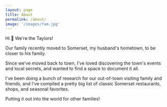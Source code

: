 ```yaml
---
layout: page
title: About
permalink: /about/
image: '/images/fam.jpg'
---
```

Hi 👋 We're the Taylors!

Our family recently moved to Somerset, my husband's hometown, to be closer to his family. 

Since we've moved back to town, I've loved discovering the town's events and local secrets, and wanted to find a space to document it all.  

I've been doing a bunch of research for our out-of-town visiting family and friends, and I've compiled a pretty big list of classic Somerset restaurants, shops, and seasonal favorites.  

Putting it out into the world for other families!